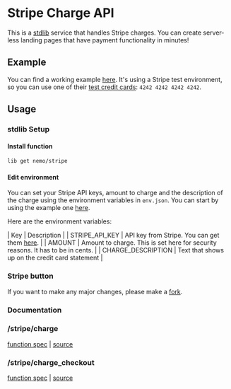 # Stripe Charge API

This is a [stdlib](https://stdlib.com) service that handles Stripe charges. You can create server-less landing pages that have payment functionality in minutes!

## Example

You can find a working example [here](https://nemo.github.com/stripe-f). It's using a Stripe test environment, so you can use one of their [test credit cards](https://stripe.com/docs/testing#cards): `4242 4242 4242 4242`.

## Usage

### stdlib Setup

#### Install function
```bash
lib get nemo/stripe
```

#### Edit environment
You can set your Stripe API keys, amount to charge and the description of the charge using the environment variables in `env.json`. You can start by using the example one [here](/blob/master/env.json-example).

Here are the environment variables:

| Key | Description |
| STRIPE_API_KEY | API key from Stripe. You can get them [here](https://dashboard.stripe.com/account/apikeys). |
| AMOUNT | Amount to charge. This is set here for security reasons. It has to be in cents. |
| CHARGE_DESCRIPTION | Text that shows up on the credit card statement |

### Stripe button

If you want to make any major changes, please make a [fork](#fork-destination-box).

### Documentation
### /stripe/charge
[function spec](/blob/master/f/charge/function.json) | [source](/blob/master/f/charge/index.js)


### /stripe/charge_checkout
[function spec](/blob/master/f/charge_checkout/function.json) | [source](/blob/master/f/charge_checkout/index.js)
